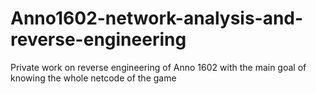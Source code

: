 # Anno1602-network-analysis-and-reverse-engineering
 Private work on reverse engineering of Anno 1602 with the main goal of knowing the whole netcode of the game
